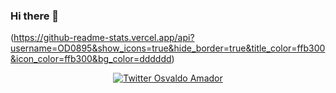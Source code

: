 ### Hi there 👋

(https://github-readme-stats.vercel.app/api?username=OD0895&show_icons=true&hide_border=true&title_color=ffb300&icon_color=ffb300&bg_color=dddddd)



<p align="center">
    <a href="https://twitter.com/Amador0895">
        <img src="" alt="Twitter Osvaldo Amador">
    </a>
</p>
